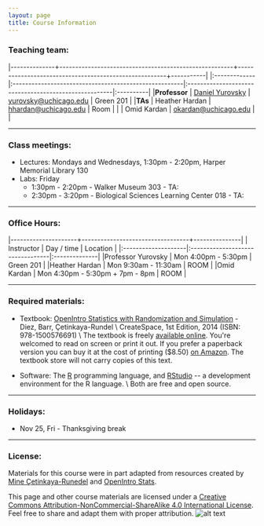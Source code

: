 ```yaml
---
layout: page
title: Course Information
---
```


### Teaching team:

|--------------+-------------------------------------------------------+-------------------------------------------------------+-----------|
|:-------------|:------------------------------------------------------|:------------------------------------------------------|:----------|
|**Professor** | [Daniel Yurovsky](http://home.uchicago.edu/~yurovsky) | [yurovsky@uchicago.edu](mailto:yurovsky@uchicago.edu) | Green 201 | 
|**TAs**       | Heather Hardan                                        | [hhardan@uchicago.edu](mailto:hhardan@uchicago.edu)   | Room      | 
|              | Omid Kardan                                           | [okardan@uchicago.edu](mailto:okardan@uchicago.edu)   |           | 


* * *

### Class meetings:
* Lectures: Mondays and Wednesdays, 1:30pm - 2:20pm, Harper Memorial Library 130
* Labs: Friday
    * 1:30pm - 2:20pm - Walker Museum 303 - TA: 
    * 2:30pm - 3:20pm - Biological Sciences Learning Center 018 - TA: 

* * *

### <a name="oh"></a>Office Hours:

|---------------------+----------------------------------+---------------|
| Instructor          | Day / time                       | Location      |
|:--------------------|:---------------------------------|:--------------|
|Professor Yurovsky   | Mon 4:00pm - 5:30pm              | Green 201     |
|Heather Hardan       | Mon 9:30am - 11:30am             | ROOM          |
|Omid Kardan          | Mon 4:30pm - 5:30pm + 7pm - 8pm  | ROOM          |

* * *

### Required materials:

* Textbook: [OpenIntro Statistics with Randomization and Simulation](https://www.openintro.org/stat/textbook.php?stat_book=isrs) - Diez, Barr, Çetinkaya-Rundel \\
   CreateSpace, 1st Edition, 2014 (ISBN: 978-1500576691) \\
The textbook is freely [available online](https://www.openintro.org/download.php?file=isrs1&referrer=/stat/textbook.php). You're welcomed to read on screen or print it out. If you prefer a paperback version you can buy it at the cost of printing ($8.50) [on Amazon](https://www.amazon.com/gp/product/1500576697/ref=as_li_qf_sp_asin_il_tl?ie=UTF8&camp=1789&creative=9325&creativeASIN=1500576697&linkCode=as2&tag=open084-20&linkId=UWWPUCGZGLFC2PHW). The textbook store will not carry copies of this text.

* Software: The [R](https://www.r-project.org/) programming language, and [RStudio](https://www.rstudio.com/products/RStudio/) -- a development environment for the R language. \\
	Both are free and open source.

* * *

### Holidays:

* Nov 25, Fri - Thanksgiving break

***

### License: 

Materials for this course were in part adapted from resources created by [Mine Çetinkaya-Runedel](http://www2.stat.duke.edu/~mc301/) and [OpenIntro Stats](https://www.openintro.org/). 

This page and other course materials are licensed under a [Creative Commons Attribution-NonCommercial-ShareAlike 4.0 International License](https://creativecommons.org/licenses/by-nc-sa/4.0/). Feel free to share and adapt them with proper attribution. ![alt text](https://i.creativecommons.org/l/by-nc-sa/4.0/88x31.png "Creative Commons License")
